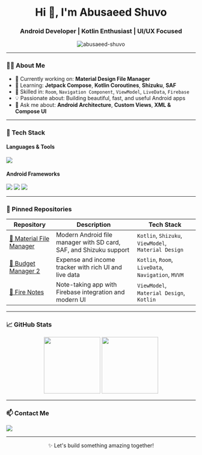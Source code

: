 <h1 align="center">Hi 👋, I'm Abusaeed Shuvo</h1>
<h3 align="center">Android Developer | Kotlin Enthusiast | UI/UX Focused</h3>

<p align="center">
  <img src="https://komarev.com/ghpvc/?username=abusaeed-shuvo&label=Profile%20views&color=0e75b6&style=flat" alt="abusaeed-shuvo" />
</p>

---

### 👨‍💻 About Me
- 🔭 Currently working on: **Material Design File Manager**
- 🌱 Learning: **Jetpack Compose**, **Kotlin Coroutines**, **Shizuku**, **SAF**
- 🧠 Skilled in: `Room`, `Navigation Component`, `ViewModel`, `LiveData`, `Firebase`
- 💡 Passionate about: Building beautiful, fast, and useful Android apps
- 💬 Ask me about: **Android Architecture**, **Custom Views**, **XML & Compose UI**

---

### 🔧 Tech Stack

#### Languages & Tools
<p align="left">
  <img src="https://skillicons.dev/icons?i=kotlin,java,androidstudio,git,gradle,firebase,figma,sqlite" />
</p>

#### Android Frameworks
<p align="left">
  <img src="https://img.shields.io/badge/Jetpack%20Compose-4285F4?style=for-the-badge&logo=android&logoColor=white" />
  <img src="https://img.shields.io/badge/Room-00695C?style=for-the-badge&logo=sqlite&logoColor=white" />
  <img src="https://img.shields.io/badge/Material%20Design-757575?style=for-the-badge&logo=material-design&logoColor=white" />
</p>

---

### 📌 Pinned Repositories

| Repository                                                                          | Description                                                        | Tech Stack                                                 |
| ----------------------------------------------------------------------------------- | ------------------------------------------------------------------ | ---------------------------------------------------------- |
| [📁 Material File Manager](https://github.com/abusaeed-shuvo/material-file-manager) | Modern Android file manager with SD card, SAF, and Shizuku support | `Kotlin`, `Shizuku`, `ViewModel`, `Material Design` |
| [💸 Budget Manager 2](https://github.com/abusaeed-shuvo/Budget-Manager-2)           | Expense and income tracker with rich UI and live data              | `Kotlin`, `Room`, `LiveData`, `Navigation`, `MVVM`         |
| [📝 Fire Notes](https://github.com/abusaeed-shuvo/Fire-Notes)                       | Note-taking app with Firebase integration and modern UI            | `ViewModel`, `Material Design`, `Kotlin`       |

---

### 📈 GitHub Stats

<p align="center">
  <img src="https://github-readme-stats.vercel.app/api?username=abusaeed-shuvo&show_icons=true&theme=tokyonight" height="150" />
  <img src="https://github-readme-stats.vercel.app/api/top-langs/?username=abusaeed-shuvo&layout=compact&theme=tokyonight" height="150" />
</p>

---

### 📫 Contact Me

<p align="left">
  <a href="mailto:abusaeed.shuvo1439@email.com">
    <img src="https://img.shields.io/badge/Gmail-D14836?style=for-the-badge&logo=gmail&logoColor=white" />
  </a>
</p>

--- 

<p align="center">
  ✨ Let's build something amazing together!
</p>
